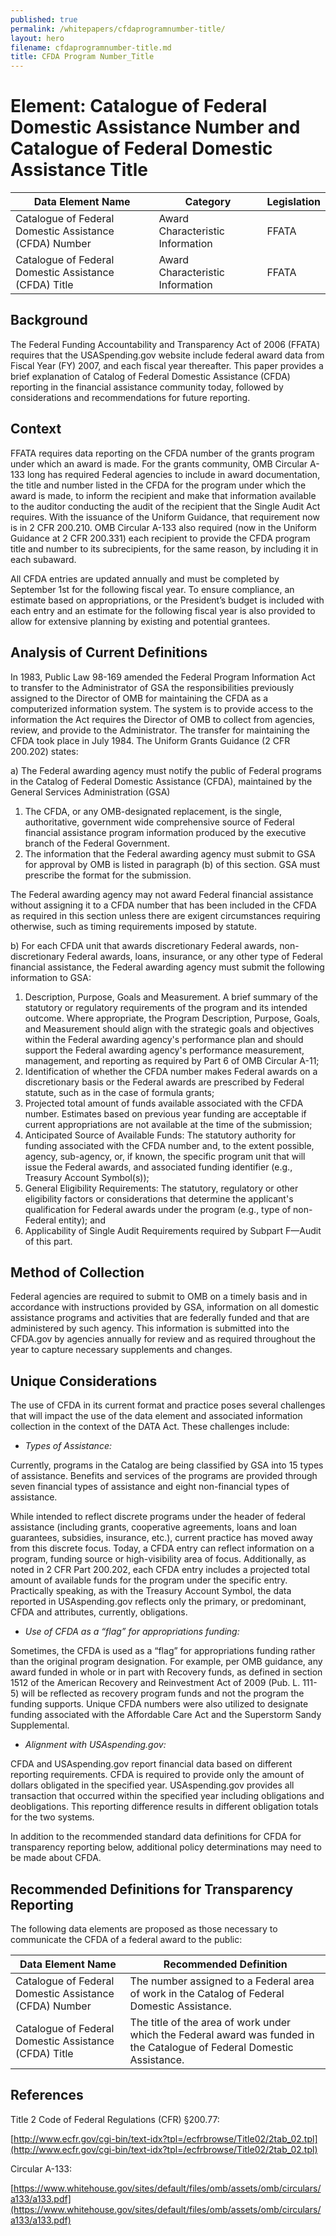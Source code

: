 ```yaml
---
published: true
permalink: /whitepapers/cfdaprogramnumber-title/
layout: hero
filename: cfdaprogramnumber-title.md
title: CFDA Program Number_Title
---
```


# Element: Catalogue of Federal Domestic Assistance Number and Catalogue of Federal Domestic Assistance Title

<table>
  <thead>
    <tr>
      <th scope ="col">Data Element Name</th>
      <th scope ="col">Category</th>
      <th scope="col">Legislation</th>
    </tr>
  </thead>
  <tr>
    <td>Catalogue of Federal Domestic Assistance (CFDA) Number</td>
    <td>Award Characteristic Information</td>
    <td>FFATA</td>
  </tr>
  <tr>
    <td>Catalogue of Federal Domestic Assistance (CFDA) Title</td>
    <td>Award Characteristic Information</td>
    <td>FFATA</td>
  </tr>
</table>

## Background

The Federal Funding Accountability and Transparency Act of 2006 (FFATA) requires that the USASpending.gov website include federal award data from Fiscal Year (FY) 2007, and each fiscal year thereafter. This paper provides a brief explanation of Catalog of Federal Domestic Assistance (CFDA) reporting in the financial assistance community today, followed by considerations and recommendations for future reporting.

## Context

FFATA requires data reporting on the CFDA number of the grants program under which an award is made.  For the grants community, OMB Circular A-133 long has required Federal agencies to include in award documentation, the title and number listed in the CFDA for the program under which the award is made, to inform the recipient and make that information available to the auditor conducting the audit of the recipient that the Single Audit Act requires.  With the issuance of the Uniform Guidance, that requirement now is in 2 CFR 200.210.   OMB Circular A-133 also required (now in the Uniform Guidance at 2 CFR 200.331) each recipient to provide the CFDA program title and number to its subrecipients, for the same reason, by including it in each subaward.

All CFDA entries are updated annually and must be completed by September 1st for the following fiscal year.  To ensure compliance, an estimate based on appropriations, or the President’s budget is included with each entry and an estimate for the following fiscal year is also provided to allow for extensive planning by existing and potential grantees.

## Analysis of Current Definitions

In 1983, Public Law 98-169 amended the Federal Program Information Act to transfer to the Administrator of GSA the responsibilities previously assigned to the Director of OMB for maintaining the CFDA as a computerized information system.  The system is to provide access to the information the Act requires the Director of OMB to collect from agencies, review, and provide to the Administrator.  The transfer for maintaining the CFDA took place in July 1984. The Uniform Grants Guidance (2 CFR 200.202) states:

a)  The Federal awarding agency must notify the public of Federal programs in the Catalog of Federal Domestic Assistance (CFDA), maintained by the General Services Administration (GSA)

  1.  The CFDA, or any OMB-designated replacement, is the single, authoritative, government wide comprehensive source of Federal financial assistance program information produced by the executive branch of the Federal Government.
  2.  The information that the Federal awarding agency must submit to GSA for approval by OMB is listed in paragraph (b) of this section. GSA must prescribe the format for the submission.

The Federal awarding agency may not award Federal financial assistance without assigning it to a CFDA number that has been included in the CFDA as required in this section unless there are exigent circumstances requiring otherwise, such as timing requirements imposed by statute.

b)  For each CFDA unit that awards discretionary Federal awards, non-discretionary Federal awards, loans, insurance, or any other type of Federal financial assistance, the Federal awarding agency must submit the following information to GSA:

  1.  Description, Purpose, Goals and Measurement. A brief summary of the statutory or regulatory requirements of the program and its intended outcome. Where appropriate, the Program Description, Purpose, Goals, and Measurement should align with the strategic goals and objectives within the Federal awarding agency's performance plan and should support the Federal awarding agency's performance measurement, management, and reporting as required by Part 6 of OMB Circular A-11;
  2.  Identification of whether the CFDA number makes Federal awards on a discretionary basis or the Federal awards are prescribed by Federal statute, such as in the case of formula grants;
  3.  Projected total amount of funds available associated with the CFDA number. Estimates based on previous year funding are acceptable if current appropriations are not available at the time of the submission;
  4.  Anticipated Source of Available Funds: The statutory authority for funding associated with the CFDA number and, to the extent possible, agency, sub-agency, or, if known, the specific program unit that will issue the Federal awards, and associated funding identifier (e.g., Treasury Account Symbol(s));
  5.  General Eligibility Requirements: The statutory, regulatory or other eligibility factors or considerations that determine the applicant's qualification for Federal awards under the program (e.g., type of non-Federal entity); and
  6.  Applicability of Single Audit Requirements required by Subpart F—Audit of this part.

## Method of Collection

Federal agencies are required to submit to OMB on a timely basis and in accordance with instructions provided by GSA, information on all domestic assistance programs and activities that are federally funded and that are administered by such agency.  This information is submitted into the CFDA.gov by agencies annually for review and as required throughout the year to capture necessary supplements and changes.

## Unique Considerations

The use of CFDA in its current format and practice poses several challenges that will impact the use of the data element and associated information collection in the context of the DATA Act. These challenges include:

-   *Types of Assistance:*

Currently, programs in the Catalog are being classified by GSA into 15 types of assistance.  Benefits and services of the programs are provided through seven financial types of assistance and eight non-financial types of assistance.

While intended to reflect discrete programs under the header of federal assistance (including grants, cooperative agreements, loans and loan guarantees, subsidies, insurance, etc.), current practice has moved away from this discrete focus.  Today, a CFDA entry can reflect information on a program, funding source or high-visibility area of focus.   Additionally, as noted in 2 CFR Part 200.202, each CFDA entry includes a projected total amount of available funds for the program under the specific entry.  Practically speaking, as with the Treasury Account Symbol, the data reported in USAspending.gov reflects only the primary, or predominant, CFDA and attributes, currently, obligations.

-  *Use of CFDA as a “flag” for appropriations funding:*

Sometimes, the CFDA is used as a “flag” for appropriations funding rather than the original program designation.  For example, per OMB guidance, any award funded in whole or in part with Recovery funds, as defined in section 1512 of the American Recovery and Reinvestment Act of 2009 (Pub. L. 111-5) will be reflected as recovery program funds and not the program the funding supports. Unique CFDA numbers were also utilized to designate funding associated with the Affordable Care Act and the Superstorm Sandy Supplemental.

-  *Alignment with USAspending.gov:*

CFDA and USAspending.gov report financial data based on different reporting requirements.  CFDA is required to provide only the amount of dollars obligated in the specified year.  USAspending.gov provides all transaction that occurred within the specified year including obligations and deobligations.  This reporting difference results in different obligation totals for the two systems.


In addition to the recommended standard data definitions for CFDA for transparency reporting below, additional policy determinations may need to be made about CFDA.

## Recommended Definitions for Transparency Reporting
The following data elements are proposed as those necessary to communicate the CFDA of a federal award to the public:

<table>
  <thead>
    <tr>
      <th scope="col">Data Element Name</th>
      <th scope="col">Recommended Definition</th>
    </tr>
  </thead>
  <tr>
    <td>Catalogue of Federal Domestic Assistance (CFDA) Number</td>
    <td>The number assigned to a Federal area of work in the Catalog of Federal Domestic Assistance. </td>
  </tr>
  <tr>
    <td>Catalogue of Federal Domestic Assistance (CFDA) Title</td>
    <td>The title of the area of work under which the Federal award was funded in the Catalogue of Federal Domestic Assistance.</td>
  </tr>
</table>

## References

Title 2 Code of Federal Regulations (CFR) §200.77:

[http://www.ecfr.gov/cgi-bin/text-idx?tpl=/ecfrbrowse/Title02/2tab_02.tpl](http://www.ecfr.gov/cgi-bin/text-idx?tpl=/ecfrbrowse/Title02/2tab_02.tpl)

Circular A-133:

[https://www.whitehouse.gov/sites/default/files/omb/assets/omb/circulars/a133/a133.pdf](https://www.whitehouse.gov/sites/default/files/omb/assets/omb/circulars/a133/a133.pdf)

